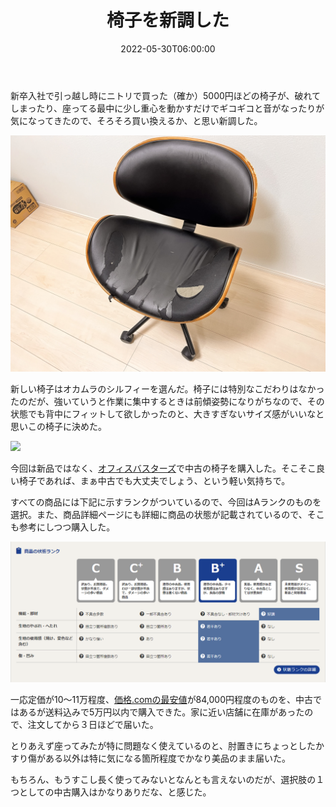 ﻿---
type: "diary"
title: "椅子を新調した"
description: "新卒入社に、東京に引っ越した直後に買った安い椅子がそもそろガタが来ていたので、新しい椅子に新調しました。その経緯や購入方法についてメモしておきます。"
tags: ["作業環境"]
date: "2022-05-30T06:00:00"
eyecatch: "./776A7D4A90055A4321C59C5753BEADD1.jpeg"

---

新卒入社で引っ越し時にニトリで買った（確か）5000円ほどの椅子が、破れてしまったり、座ってる最中に少し重心を動かすだけでギコギコと音がなったりが気になってきたので、そろそろ買い換えるか、と思い新調した。



![](./83BD9BBBC2EAE705207DFA1CA4BA5B0E.jpeg)



新しい椅子はオカムラのシルフィーを選んだ。椅子には特別なこだわりはなかったのだが、強いていうと作業に集中するときは前傾姿勢になりがちなので、その状態でも背中にフィットして欲しかったのと、大きすぎないサイズ感がいいなと思いこの椅子に決めた。



![](./BCABAFD9A41ED3027C1F17FB052F0D51.jpeg)



今回は新品ではなく、[オフィスバスターズ](https://www.officebusters.com/)で中古の椅子を購入した。そこそこ良い椅子であれば、まぁ中古でも大丈夫でしょう、という軽い気持ちで。



すべての商品には下記に示すランクがついているので、今回はAランクのものを選択。また、商品詳細ページにも詳細に商品の状態が記載されているので、そこも参考にしつつ購入した。

![](./8693F23F9936905D86BE2FA1ED0E507A.png)



一応定価が10～11万程度、[価格.comの最安値](https://kakaku.com/item/K0000988689/)が84,000円程度のものを、中古ではあるが送料込みで5万円以内で購入できた。家に近い店舗に在庫があったので、注文してから３日ほどで届いた。



とりあえず座ってみたが特に問題なく使えているのと、肘置きにちょっとしたかすり傷がある以外は特に気になる箇所程度でかなり美品のまま届いた。



もちろん、もうすこし長く使ってみないとなんとも言えないのだが、選択肢の１つとしての中古購入はかなりありだな、と感じた。



